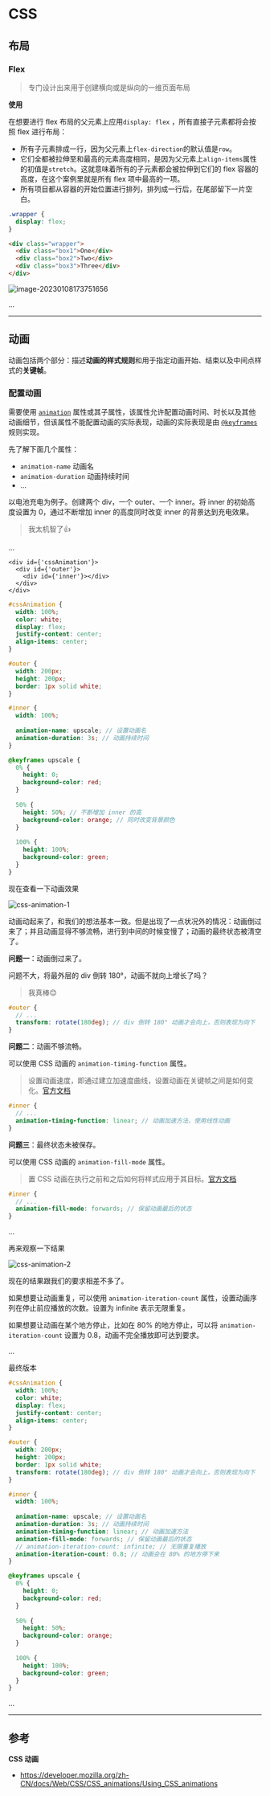 # CSS

## 布局

### Flex

> 专门设计出来用于创建横向或是纵向的一维页面布局

**使用**

在想要进行 flex 布局的父元素上应用`display: flex` ，所有直接子元素都将会按照 flex 进行布局：

* 所有子元素排成一行，因为父元素上`flex-direction`的默认值是`row`。
* 它们全都被拉伸至和最高的元素高度相同，是因为父元素上`align-items`属性的初值是`stretch`。这就意味着所有的子元素都会被拉伸到它们的 flex 容器的高度，在这个案例里就是所有 flex 项中最高的一项。
* 所有项目都从容器的开始位置进行排列，排列成一行后，在尾部留下一片空白。

```css
.wrapper {
  display: flex;
}
```

```html
<div class="wrapper">
  <div class="box1">One</div>
  <div class="box2">Two</div>
  <div class="box3">Three</div>
</div>
```

![image-20230108173751656](./assets/image-20230108173751656.png)

…

---

## 动画

动画包括两个部分：描述**动画的样式规则**和用于指定动画开始、结束以及中间点样式的**关键帧**。

### 配置动画

需要使用 [`animation`](https://developer.mozilla.org/zh-CN/docs/Web/CSS/animation) 属性或其子属性，该属性允许配置动画时间、时长以及其他动画细节，但该属性不能配置动画的实际表现，动画的实际表现是由 [`@keyframes`](https://developer.mozilla.org/zh-CN/docs/Web/CSS/@keyframes) 规则实现。

先了解下面几个属性：

* `animation-name` 动画名
* `animation-duration` 动画持续时间
* …

以电池充电为例子。创建两个 div，一个 outer、一个 inner。将 inner 的初始高度设置为 0，通过不断增加 inner 的高度同时改变 inner 的背景达到充电效果。

> 我太机智了👍

…

```tsx
<div id={'cssAnimation'}>
  <div id={'outer'}>
    <div id={'inner'}></div>
  </div>
</div>
```

```scss
#cssAnimation {
  width: 100%;
  color: white;
  display: flex;
  justify-content: center;
  align-items: center;
}

#outer {
  width: 200px;
  height: 200px;
  border: 1px solid white;
}

#inner {
  width: 100%;
  
  animation-name: upscale; // 设置动画名
  animation-duration: 3s; // 动画持续时间
}

@keyframes upscale {
  0% {
    height: 0;
    background-color: red;
  }
  
  50% {
    height: 50%; // 不断增加 inner 的高
    background-color: orange; // 同时改变背景颜色
  }
  
  100% {
    height: 100%;
    background-color: green;
  }
}
```

现在查看一下动画效果

![css-animation-1](./assets/css-animation-1.gif)

动画动起来了，和我们的想法基本一致。但是出现了一点状况外的情况：动画倒过来了；并且动画显得不够流畅，进行到中间的时候变慢了；动画的最终状态被清空了。

**问题一**：动画倒过来了。

问题不大，将最外层的 div 倒转 180°，动画不就向上增长了吗？

> 我真棒😊

```scss
#outer {
  // ...
  transform: rotate(180deg); // div 倒转 180° 动画才会向上，否则表现为向下
}
```

**问题二**：动画不够流畅。

可以使用 CSS 动画的 `animation-timing-function` 属性。

> 设置动画速度，即通过建立加速度曲线，设置动画在关键帧之间是如何变化。[官方文档](https://developer.mozilla.org/zh-CN/docs/Web/CSS/animation-timing-function)

```scss
#inner {
  // ...
  animation-timing-function: linear; // 动画加速方法，使用线性动画
}
```

**问题三**：最终状态未被保存。

可以使用 CSS 动画的 `animation-fill-mode` 属性。

> 置 CSS 动画在执行之前和之后如何将样式应用于其目标。[官方文档](https://developer.mozilla.org/zh-CN/docs/Web/CSS/animation-fill-mode)

```scss
#inner {
  // ...
  animation-fill-mode: forwards; // 保留动画最后的状态
}
```

…

再来观察一下结果

![css-animation-2](./assets/css-animation-2.gif)

现在的结果跟我们的要求相差不多了。

如果想要让动画重复，可以使用 `animation-iteration-count` 属性，设置动画序列在停止前应播放的次数。设置为 infinite 表示无限重复。

如果想要让动画在某个地方停止，比如在 80% 的地方停止，可以将 `animation-iteration-count` 设置为 0.8，动画不完全播放即可达到要求。

…

最终版本

```scss
#cssAnimation {
  width: 100%;
  color: white;
  display: flex;
  justify-content: center;
  align-items: center;
}

#outer {
  width: 200px;
  height: 200px;
  border: 1px solid white;
  transform: rotate(180deg); // div 倒转 180° 动画才会向上，否则表现为向下
}

#inner {
  width: 100%;
  
  animation-name: upscale; // 设置动画名
  animation-duration: 3s; // 动画持续时间
  animation-timing-function: linear; // 动画加速方法
  animation-fill-mode: forwards; // 保留动画最后的状态
  // animation-iteration-count: infinite; // 无限重复播放
  animation-iteration-count: 0.8; // 动画会在 80% 的地方停下来
}

@keyframes upscale {
  0% {
    height: 0;
    background-color: red;
  }
  
  50% {
    height: 50%;
    background-color: orange;
  }
  
  100% {
    height: 100%;
    background-color: green;
  }
}
```

…

---

## 参考

**CSS 动画**

* https://developer.mozilla.org/zh-CN/docs/Web/CSS/CSS_animations/Using_CSS_animations
